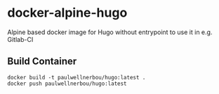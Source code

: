 # docker-alpine-hugo
Alpine based docker image for Hugo without entrypoint to use it in e.g. Gitlab-CI

## Build Container

```shell
docker build -t paulwellnerbou/hugo:latest .
docker push paulwellnerbou/hugo:latest
```
